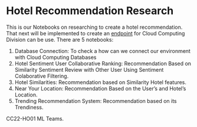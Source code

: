 # Hotel Recommendation Research

This is our Notebooks on researching to create a hotel recommendation. That next will be implemented to create an [endpoint](https://github.com/CC22-HO01-TravelokaSigapore-HotelRanks/Hotel-Ranking-Calculation-Endpoint) for Cloud Computing Division can be use. There are 5 notebooks:
1. Database Connection: To check a how can we connect our environment with Cloud Computing Databases
2. Hotel Sentiment User Collaborative Ranking: Recommendation Based on Similarity Sentiment Review with Other User Using Sentiment Colaborative Filtering.
3. Hotel Similarities: Recommendation based on Similarity Hotel features.
4. Near Your Location: Recommendation Based on the User’s and Hotel’s Location.
5. Trending Recommendation System: Recommendation based on its Trendiness.  
  
CC22-HO01 ML Teams.